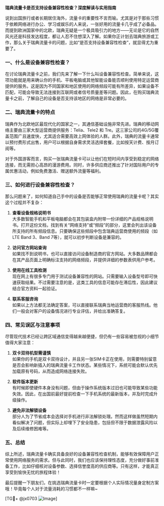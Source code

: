 **瑞典流量卡是否支持设备兼容性检查？深度解读与实用指南**

说到出国旅行或者长期居住海外，流量卡的重要性不言而喻。尤其是对于那些习惯于依赖网络进行办公、学习或娱乐的人来说，一张好用的流量卡几乎成了必备品。而提到欧洲国家中的北欧，瑞典无疑是一个极具吸引力的地方——无论是它的自然风光还是科技发达程度，都让人忍不住想深入了解。如果你正计划去瑞典旅游或工作，那么关于瑞典流量卡的问题，比如“是否支持设备兼容性检查”，就显得尤为重要了。

### 一、什么是设备兼容性检查？

在讨论瑞典流量卡之前，我们先来了解一下什么叫设备兼容性检查。简单来说，这项功能就是用来确认你的手机、平板电脑或其他智能设备能否顺利使用特定运营商提供的服务。这是因为不同国家和地区使用的网络频段可能有所差异，如果设备不匹配，可能会导致无法连接到互联网或者信号质量差等问题。因此，在购买瑞典流量卡之前，了解自己的设备是否支持该地区的网络是非常必要的。

### 二、瑞典流量卡的特点

瑞典作为北欧地区最现代化的国家之一，其通信基础设施非常先进。瑞典的移动网络主要由三家大型运营商提供服务：Telia、Tele2 和 Tre。这三家公司的4G/5G覆盖范围广且速度快，尤其适合需要高效上网体验的人群。此外，瑞典的流量卡通常以预付费形式出售，用户可以根据自身需求灵活选择套餐，比如按天计费、按月订阅等。

对于外国游客而言，购买一张瑞典流量卡可以让他们在短时间内享受到稳定的网络连接，而无需担心高昂的漫游费用。同时，许多供应商还推出了针对国际用户的专属优惠活动，例如免费激活、赠送额外流量等福利。

### 三、如何进行设备兼容性检查？

那么问题来了，如何知道自己手中的设备是否能够正常使用瑞典的流量卡呢？其实这个过程并不复杂：

1. **查看设备规格说明书**  
   大多数智能手机和平板电脑都会在其包装盒内附带一份详细的产品规格说明书。打开这份文档，找到有关“网络支持”或“频段”的部分，这里会列出该设备所支持的所有频段信息。只要确保这些频段中包含瑞典运营商使用的频段（如LTE Band 3、Band 7等），就可以初步判断设备是兼容的。

2. **访问官方网站查询**  
   如果找不到说明书，也可以直接访问设备制造商的官方网站。大多数品牌都会在其产品页面上明确标注支持的网络频段，并提供详细的参数表供用户参考。

3. **使用在线工具检测**  
   现在网上有很多专门用于测试设备兼容性的网站。只需要输入设备型号即可快速获取结果。不过需要注意的是，这类工具的信息可能存在滞后性，因此建议结合官方资料一起验证。

4. **联系客服咨询**  
   如果以上方法都无法确定答案，可以直接联系瑞典当地运营商的客服热线。他们一般会对客户的设备情况进行专业评估，并给出准确答复。

### 四、常见误区与注意事项

尽管现代技术已经让跨区域通信变得越来越便捷，但仍有一些容易被忽视的小细节值得大家注意：

1. **双卡双待机型需谨慎**  
   如果你的手机是双卡双待设计，并且另一张SIM卡正在使用，则需要特别留意是否会影响新插入的瑞典流量卡工作状态。某些情况下，系统可能会默认优先加载原有号码，从而造成网络连接失败。

2. **软件版本更新**  
   有时候即使硬件本身没有问题，但由于操作系统版本过旧也可能导致某些功能失效。因此，在出国前最好提前检查一下手机系统的最新版本，并及时完成升级操作。

3. **避免非法解锁设备**  
   部分人为了节省成本会选择对手机进行非法解锁处理。然而这样做虽然短期内看似解决了问题，但实际上却埋下了安全隐患，包括但不限于数据泄露风险以及后续维修困难等。

### 五、总结

综上所述，瑞典流量卡确实具备良好的设备兼容性检查机制，能够有效保障用户正常使用网络服务的需求。但与此同时，我们也应该保持理性态度，充分做好事前准备工作，比如仔细核对设备参数、选择信誉度高的供应商等。只有这样，才能真正享受到愉快无忧的旅程体验！

最后提醒一下朋友们，在挑选瑞典流量卡时一定要根据个人实际情况量身定制方案哦！毕竟每个人对于流量消耗的习惯都不一样嘛~

[TG💪+ @jx0703 ![Image](https://github.com/user-attachments/assets/dbca1d08-cadb-493c-b0ec-ad6f7a83f270)]